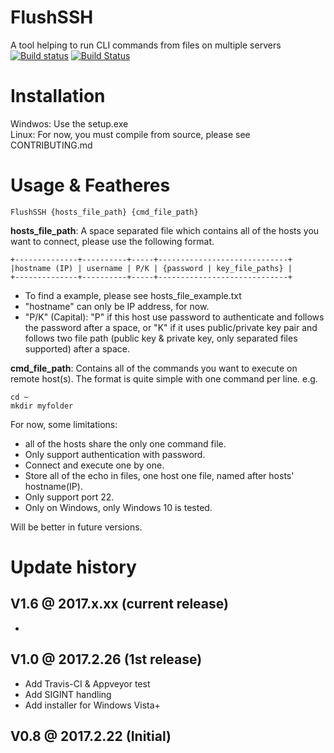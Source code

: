 # FlushSSH
A tool helping to run CLI commands from files on multiple servers  
[![Build status](https://ci.appveyor.com/api/projects/status/m232719gvcg0m1qc?svg=true)](https://ci.appveyor.com/project/DavyVan/flushssh)
[![Build Status](https://travis-ci.org/DavyVan/FlushSSH.svg?branch=master)](https://travis-ci.org/DavyVan/FlushSSH)  


# Installation
Windwos: Use the setup.exe  
Linux: For now, you must compile from source, please see CONTRIBUTING.md  


# Usage & Featheres
    FlushSSH {hosts_file_path} {cmd_file_path}  
**hosts_file_path**: A space separated file which contains all of the hosts you want to connect, please use the following format.  

    +--------------+----------+-----+-----------------------------+   
    |hostname (IP) | username | P/K | {password | key_file_paths} |
    +--------------+----------+-----+-----------------------------+

* To find a example, please see hosts_file_example.txt
* "hostname" can only be IP address, for now.
* "P/K" (Capital): "P" if this host use password to authenticate and follows the password after a space, or "K" if it uses public/private key pair and follows two file path (public key & private key, only separated files supported) after a space.

**cmd_file_path**: Contains all of the commands you want to execute on remote host(s). The format is quite simple with one command per line. e.g.

    cd ~
    mkdir myfolder

For now, some limitations:
* all of the hosts share the only one command file.  
* Only support authentication with password.  
* Connect and execute one by one.
* Store all of the echo in files, one host one file, named after hosts' hostname(IP).  
* Only support port 22.
* Only on Windows, only Windows 10 is tested.

Will be better in future versions.  
# Update history
## V1.6 @ 2017.x.xx (current release)
* 


## V1.0 @ 2017.2.26 (1st release)
* Add Travis-CI & Appveyor test
* Add SIGINT handling
* Add installer for Windows Vista+


## V0.8 @ 2017.2.22 (Initial)
